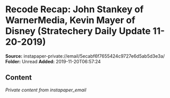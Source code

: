 # Recode Recap: John Stankey of WarnerMedia, Kevin Mayer of Disney (Stratechery Daily Update 11-20-2019)

**Source:** instapaper-private://email/5ecabf6f7655424c9727e6d5ab5d3e3a/
**Folder:** Unread
**Added:** 2019-11-20T06:57:24




## Content
*Private content from instapaper_email*
